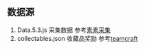 ## 数据源
1. Data.5.3.js          采集数据    参考[素素采集](https://caiji.ffxiv.cn/#/) 
2. collectables.json    收藏品奖励  参考[teamcraft](https://github.com/ffxiv-teamcraft/ffxiv-teamcraft) 